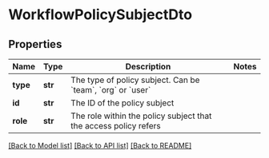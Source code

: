 # WorkflowPolicySubjectDto

## Properties
Name | Type | Description | Notes
------------ | ------------- | ------------- | -------------
**type** | **str** | The type of policy subject. Can be &#x60;team&#x60;, &#x60;org&#x60; or &#x60;user&#x60; | 
**id** | **str** | The ID of the policy subject | 
**role** | **str** | The role within the policy subject that the access policy refers | 

[[Back to Model list]](../README.md#documentation-for-models) [[Back to API list]](../README.md#documentation-for-api-endpoints) [[Back to README]](../README.md)


